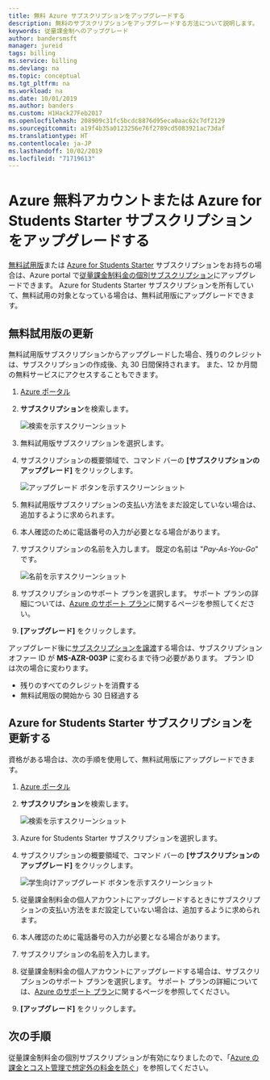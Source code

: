 ```yaml
---
title: 無料 Azure サブスクリプションをアップグレードする
description: 無料のサブスクリプションをアップグレードする方法について説明します。
keywords: 従量課金制へのアップグレード
author: bandersmsft
manager: jureid
tags: billing
ms.service: billing
ms.devlang: na
ms.topic: conceptual
ms.tgt_pltfrm: na
ms.workload: na
ms.date: 10/01/2019
ms.author: banders
ms.custom: H1Hack27Feb2017
ms.openlocfilehash: 208909c31fc5bcdc8876d95eca0aac62c7df2129
ms.sourcegitcommit: a19f4b35a0123256e76f2789cd5083921ac73daf
ms.translationtype: HT
ms.contentlocale: ja-JP
ms.lasthandoff: 10/02/2019
ms.locfileid: "71719613"
---
```

# <a name="upgrade-your-azure-free-account-or-azure-for-students-starter-subscription"></a>Azure 無料アカウントまたは Azure for Students Starter サブスクリプションをアップグレードする

[無料試用版](https://azure.microsoft.com/free/)または [Azure for Students Starter](https://azure.microsoft.com/offers/ms-azr-0144p/) サブスクリプションをお持ちの場合は、Azure portal で[従量課金制料金の個別サブスクリプション](https://azure.microsoft.com/offers/ms-azr-0003p/)にアップグレードできます。 Azure for Students Starter サブスクリプションを所有していて、無料試用の対象となっている場合は、無料試用版にアップグレードできます。

<a id="freetrial"></a>

## <a name="upgrade-your-free-trial"></a>無料試用版の更新

無料試用版サブスクリプションからアップグレードした場合、残りのクレジットは、サブスクリプションの作成後、丸 30 日間保持されます。 また、12 か月間の無料サービスにアクセスすることもできます。

1. [Azure ポータル](https://portal.azure.com)
1. **サブスクリプション**を検索します。

    ![検索を示すスクリーンショット](./media/billing-upgrade-azure-subscription/search-subscriptions-ibiza.png)

1. 無料試用版サブスクリプションを選択します。
1. サブスクリプションの概要領域で、コマンド バーの **[サブスクリプションのアップグレード]** をクリックします。

    ![アップグレード ボタンを示すスクリーンショット](./media/billing-upgrade-azure-subscription/free-upgrade-button.png)

1. 無料試用版サブスクリプションの支払い方法をまだ設定していない場合は、追加するように求められます。
1. 本人確認のために電話番号の入力が必要となる場合があります。
1. サブスクリプションの名前を入力します。 既定の名前は "*Pay-As-You-Go*" です。

     ![名前を示すスクリーンショット](./media/billing-upgrade-azure-subscription/free-upgrade-name.png)

1. サブスクリプションのサポート プランを選択します。 サポート プランの詳細については、[Azure のサポート プラン](https://azure.microsoft.com/us/support/plans/)に関するページを参照してください。

1. **[アップグレード]** をクリックします。

アップグレード後に[サブスクリプションを譲渡](billing-subscription-transfer.md)する場合は、サブスクリプション オファー ID が **MS-AZR-003P** に変わるまで待つ必要があります。 プラン ID は次の場合に変わります。

* 残りのすべてのクレジットを消費する
* 無料試用版の開始から 30 日経過する

<a id="student"></a>

## <a name="upgrade-your-azure-for-students-starter-subscription"></a>Azure for Students Starter サブスクリプションを更新する

資格がある場合は、次の手順を使用して、無料試用版にアップグレードできます。

1. [Azure ポータル](https://portal.azure.com)
1. **サブスクリプション**を検索します。

    ![検索を示すスクリーンショット](./media/billing-upgrade-azure-subscription/search-subscriptions-ibiza.png)

1. Azure for Students Starter サブスクリプションを選択します。
1. サブスクリプションの概要領域で、コマンド バーの **[サブスクリプションのアップグレード]** をクリックします。

    ![学生向けアップグレード ボタンを示すスクリーンショット](./media/billing-upgrade-azure-subscription/student-upgrade-ibiza.png)

1. 従量課金制料金の個人アカウントにアップグレードするときにサブスクリプションの支払い方法をまだ設定していない場合は、追加するように求められます。
1. 本人確認のために電話番号の入力が必要となる場合があります。
1. サブスクリプションの名前を入力します。
1. 従量課金制料金の個人アカウントにアップグレードする場合は、サブスクリプションのサポート プランを選択します。 サポート プランの詳細については、[Azure のサポート プラン](https://azure.microsoft.com/us/support/plans/)に関するページを参照してください。
1. **[アップグレード]** をクリックします。

## <a name="next-steps"></a>次の手順

従量課金制料金の個別サブスクリプションが有効になりましたので、「[Azure の課金とコスト管理で想定外の料金を防ぐ](billing-getting-started.md)」を参照してください。
